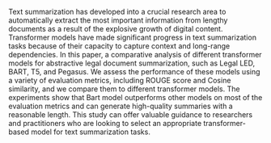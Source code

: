Text summarization has developed into a crucial research area to automatically extract the most important information from lengthy documents as a result of the explosive growth of digital content. Transformer models have made significant progress in text summarization tasks because of their capacity to capture context and long-range dependencies. In this paper, a comparative analysis of different transformer models for abstractive legal document summarization, such as Legal LED, BART, T5, and Pegasus. We assess the performance of these models using a variety of evaluation metrics, including ROUGE score and Cosine similarity, and we compare them to different transformer models. The experiments show that Bart model outperforms other models on most of the evaluation metrics and can generate high-quality summaries with a reasonable length. This study can offer valuable guidance to researchers and practitioners who are looking to select an appropriate transformer-based model for text summarization tasks.
